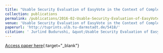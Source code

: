 ```yaml
---
title: "Usable Security Evaluation of EasyVote in the Context of Complex Elections"
collection: publications
permalink: /publications/2016-02-Usable-Security-Evaluation-of-EasyVote-in-the-Context-of-Complex-Elections
venue: 'Usable Security Evaluation of EasyVote in the Context of Complex Elections'
paperurl: 'http://tuprints.ulb.tu-darmstadt.de/5418/'
citation: ' Jurlind Budurushi, &quot;Usable Security Evaluation of EasyVote in the Context of Complex Elections.&quot; Usable Security Evaluation of EasyVote in the Context of Complex Elections, 2016.'
---
```

[Access paper here](http://tuprints.ulb.tu-darmstadt.de/5418/){:target="_blank"}
